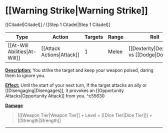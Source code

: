 # [[Warning Strike|Warning Strike]]
[[Citadel|Citadel]] / [[Step 1 Citadel|Step 1 Citadel]]

| Type | Action | Targets | Range | Roll |
| --- | --- | --- | --- | --- |
| [[At-Will Abilities\|At-Will]] | [[Attack Actions\|Attack]] | 1 | Melee | [[Dexterity\|Dexterity]] vs [[Dodge\|Dodge]] |
<u>**Description:**</u> You strike the target and keep your weapon poised, daring them to ignore you.

<u>**Effect:**</u>  Until the start of your next turn, If the target attacks an ally or [[Disengaging|Disengages]], it provokes an [[Opportunity Attacks|Opportunity Attack]] from you. ^c55630

<u>**Damage**</u>
>([[Weapon Tier|Weapon Tier]] + Level = [[Dice Tier|Dice Tier]]) + [[Strength|Strength]]

---